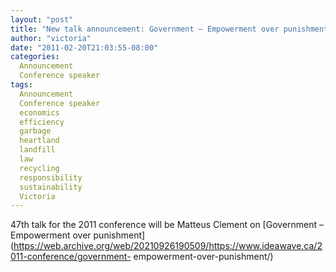 ```yaml
---
layout: "post"
title: "New talk announcement: Government – Empowerment over punishment"
author: "victoria"
date: "2011-02-20T21:03:55-08:00"
categories:
  Announcement
  Conference speaker
tags: 
  Announcement
  Conference speaker
  economics
  efficiency
  garbage
  heartland
  landfill
  law
  recycling
  responsibility
  sustainability
  Victoria
---
```


47th talk for the 2011 conference will be Matteus Clement on [Government –
Empowerment over
punishment](https://web.archive.org/web/20210926190509/https://www.ideawave.ca/2011-conference/government-
empowerment-over-punishment/)


[//]: # (Retrieved from https://web.archive.org/web/20210928110631/https://www.ideawave.ca/new-talk-announcement-government-%e2%80%93-empowerment-over-punishment/)